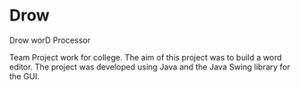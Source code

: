 # Drow
Drow worD Processor

Team Project work for college. The aim of this project was to build a word editor. The project was developed using Java and the Java Swing library for the GUI.


